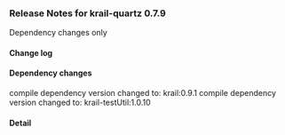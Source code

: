 ### Release Notes for krail-quartz 0.7.9

Dependency changes only

#### Change log



#### Dependency changes

   compile dependency version changed to: krail:0.9.1
   compile dependency version changed to: krail-testUtil:1.0.10

#### Detail

